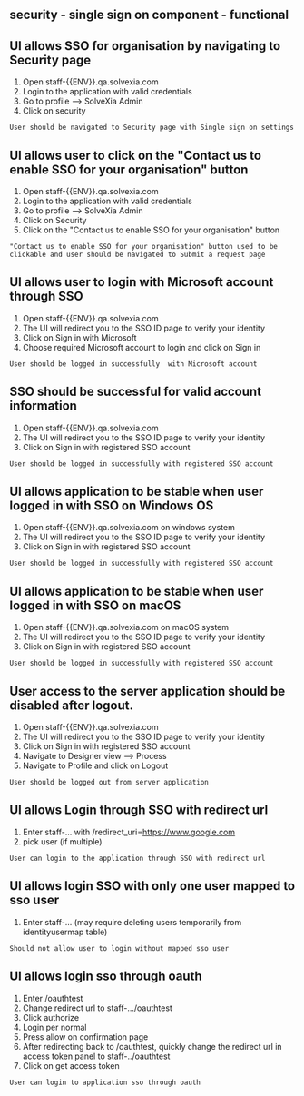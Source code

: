 ## security  - single sign on component - functional

## UI allows SSO for organisation by navigating to Security page

1. Open staff-{{ENV}}.qa.solvexia.com
2. Login to the application with valid credentials
3. Go to profile --> SolveXia Admin
4. Click on security 

`User should be navigated to Security page with Single sign on settings`

## UI allows user to click on  the "Contact us to enable SSO for your organisation" button

1. Open staff-{{ENV}}.qa.solvexia.com
2. Login to the application with valid credentials
3. Go to profile --> SolveXia Admin
4. Click on Security 
5. Click on the  "Contact us to enable SSO for your organisation" button

`"Contact us to enable SSO for your organisation" button used to be clickable and user should be navigated to Submit a request page`

## UI allows user to login with Microsoft account through SSO

1. Open staff-{{ENV}}.qa.solvexia.com
2. The UI will redirect you to the SSO ID page to verify your identity 
3. Click on Sign in with Microsoft
4. Choose required Microsoft account to login and click on Sign in

`User should be logged in successfully  with Microsoft account`

## SSO should be successful for valid account information

1. Open staff-{{ENV}}.qa.solvexia.com
2. The UI will redirect you to the SSO ID page to verify your identity 
3. Click on Sign in with registered SSO account

`User should be logged in successfully with registered SSO account`

## UI allows application to be stable when user logged in with SSO on Windows OS

1. Open staff-{{ENV}}.qa.solvexia.com on windows system
2. The UI will redirect you to the SSO ID page to verify your identity 
3. Click on Sign in with registered SSO account

`User should be logged in successfully with registered SSO account`

## UI allows application to be stable when user logged in with SSO on macOS

1. Open staff-{{ENV}}.qa.solvexia.com on macOS system
2. The UI will redirect you to the SSO ID page to verify your identity 
3. Click on Sign in with registered SSO account

`User should be logged in successfully with registered SSO account`

## User access to the server application should be disabled after logout.

1. Open staff-{{ENV}}.qa.solvexia.com 
2. The UI will redirect you to the SSO ID page to verify your identity 
3. Click on Sign in with registered SSO account
4. Navigate to Designer view  --> Process
5. Navigate to Profile and click on Logout

`User should be logged out from server application`

## UI allows Login through SSO with redirect url 

1. Enter staff-... with /redirect_uri=https://www.google.com
2. pick user (if multiple)

`User can login to the application through SSO with redirect url`

## UI allows login SSO with only one user mapped to sso user

1. Enter staff-... (may require deleting users temporarily from identityusermap table)

`Should not allow user to login without mapped sso user`

## UI allows login sso through oauth 

1. Enter /oauthtest
2. Change redirect url to staff-.../oauthtest
3. Click authorize
4. Login per normal
5. Press allow on confirmation page
6. After redirecting back to /oauthtest, quickly change the redirect url in access token panel to staff-../oauthtest
7. Click on get access token

`User can login to application sso through oauth`